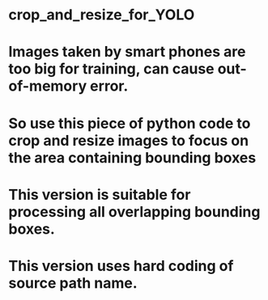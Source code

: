 # crop_and_resize_for_YOLO
# Images taken by smart phones are too big for training, can cause out-of-memory error.
# So use this piece of python code to crop and resize images to focus on the area containing bounding boxes
# This version is suitable for processing all overlapping bounding boxes.
# This version uses hard coding of source path name.
